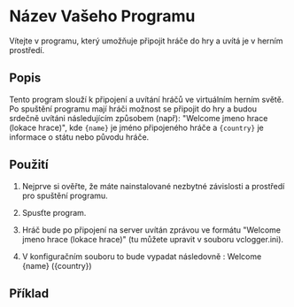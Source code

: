 # Název Vašeho Programu

Vítejte v programu, který umožňuje připojit hráče do hry a uvítá je v herním prostředí.

## Popis

Tento program slouží k připojení a uvítání hráčů ve virtuálním herním světě. Po spuštění programu mají hráči možnost se připojit do hry a budou srdečně uvítáni následujícím způsobem (např): "Welcome jmeno hrace (lokace hrace)", kde `{name}` je jméno připojeného hráče a `{country}` je informace o státu nebo původu hráče.

## Použití

1. Nejprve si ověřte, že máte nainstalované nezbytné závislosti a prostředí pro spuštění programu.

2. Spusťte program.

3. Hráč bude po připojení na server uvítán zprávou ve formátu "Welcome jmeno hrace (lokace hrace)" (tu můžete upravit v souboru vclogger.ini).

4. V konfiguračním souboru to bude vypadat následovně : Welcome {name} ({country})

## Příklad

